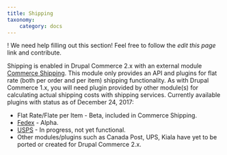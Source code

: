 ```yaml
---
title: Shipping
taxonomy:
    category: docs
---
```


! We need help filling out this section! Feel free to follow the *edit this page* link and contribute.

Shipping is enabled in Drupal Commerce 2.x with an external module
[Commerce Shipping](https://drupal.org/project/commerce_shipping). This
module only provides an API and plugins for flat rate (both per order and per
item) shipping functionality. As with Drupal Commerce 1.x, you will need plugin
provided by other module(s) for calculating actual shipping costs with shipping
services. Currently available plugins with status as of December 24, 2017:
  - Flat Rate/Flate per Item - Beta, included in Commerce Shipping.
  - [Fedex](https://www.drupal.org/project/commerce_fedex) - Alpha.
  - [USPS](https://github.com/mattwebdev/commerce_usps) - In progress, not yet functional.
  - Other modules/plugins such as Canada Post, UPS, Kiala have yet to be ported
  or created for Drupal Commerce 2.x.
